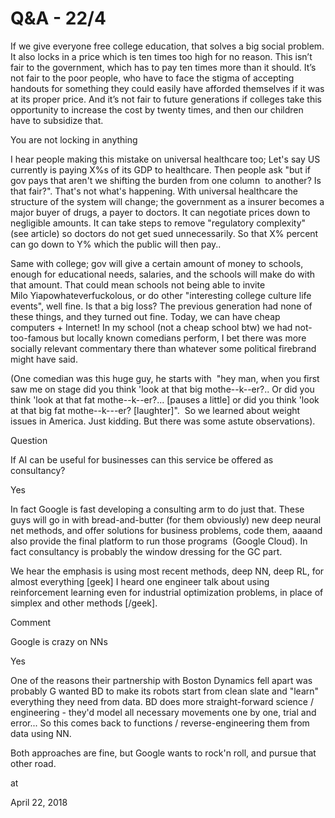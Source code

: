 # Q&A - 22/4
If we give everyone free college education, that solves a big social problem. It also locks in a price which is ten times too high for no reason. This isn’t fair to the government, which has to pay ten times more than it should. It’s not fair to the poor people, who have to face the stigma of accepting handouts for something they could easily have afforded themselves if it was at its proper price. And it’s not fair to future generations if colleges take this opportunity to increase the cost by twenty times, and then our children have to subsidize that.



You are not locking in anything



I hear people making this mistake on universal healthcare too; Let's say US currently is paying X%s of its GDP to healthcare. Then people ask "but if gov pays that aren't we shifting the burden from one column  to another? Is that fair?". That's not what's happening. With universal healthcare the structure of the system will change; the government as a insurer becomes a major buyer of drugs, a payer to doctors. It can negotiate prices down to negligible amounts. It can take steps to remove "regulatory complexity" (see article) so doctors do not get sued unnecessarily. So that X% percent can go down to Y% which the public will then pay..



Same with college; gov will give a certain amount of money to schools, enough for educational needs, salaries, and the schools will make do with that amount. That could mean schools not being able to invite Milo Yiapowhateverfuckolous, or do other "interesting college culture life events", well fine. Is that a big loss? The previous generation had none of these things, and they turned out fine. Today, we can have cheap computers + Internet! In my school (not a cheap school btw) we had not-too-famous but locally known comedians perform, I bet there was more socially relevant commentary there than whatever some political firebrand might have said. 



(One comedian was this huge guy, he starts with  "hey man, when you first saw me on stage did you think 'look at that big mothe--k--er?.. Or did you think 'look at that fat mothe--k--er?... [pauses a little] or did you think 'look at that big fat mothe--k---er? [laughter]".  So we learned about weight issues in America. Just kidding. But there was some astute observations).



Question



If AI can be useful for businesses can this service be offered as consultancy? 



Yes



In fact Google is fast developing a consulting arm to do just that. These guys will go in with bread-and-butter (for them obviously) new deep neural net methods, and offer solutions for business problems, code them, aaaand also provide the final platform to run those programs  (Google Cloud). In fact consultancy is probably the window dressing for the GC part. 



We hear the emphasis is using most recent methods, deep NN, deep RL, for almost everything [geek] I heard one engineer talk about using reinforcement learning even for industrial optimization problems, in place of simplex and other methods [/geek]. 



Comment



Google is crazy on NNs



Yes



One of the reasons their partnership with Boston Dynamics fell apart was probably G wanted BD to make its robots start from clean slate and "learn" everything they need from data. BD does more straight-forward science / engineering - they'd model all necessary movements one by one, trial and error... So this comes back to functions / reverse-engineering them from data using NN.

Both approaches are fine, but Google wants to rock'n roll, and pursue that other road. 








at

April 22, 2018















